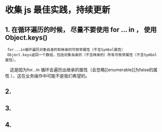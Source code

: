 # 收集 js 最佳实践，持续更新
## 1. 在循环遍历的时候， 尽量不要使用 for ... in ， 使用Object.keys()
     for...in循环遍历对象自身的和继承的可枚举属性（不含Symbol属性）
     Object.keys返回一个数组，包括对象自身的（不含继承的）所有可枚举属性（不含Symbol属性）。
     这是因为for...in 循环会遍历出继承的属性（会忽略[[enumerable]]为false的属性 ），这在业务操作中可能不是我们希望的。
     
## 2. 

## 3. 

## 4.
